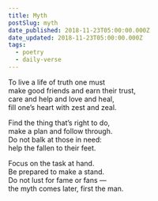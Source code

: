```yaml
---
title: Myth
postSlug: myth
date_published: 2018-11-23T05:00:00.000Z
date_updated: 2018-11-23T05:00:00.000Z
tags:
  - poetry
  - daily-verse
---
```


To live a life of truth one must  
make good friends and earn their trust,  
care and help and love and heal,  
fill one’s heart with zest and zeal.

Find the thing that’s right to do,  
make a plan and follow through.  
Do not balk at those in need:  
help the fallen to their feet.

Focus on the task at hand.  
Be prepared to make a stand.  
Do not lust for fame or fans —  
the myth comes later, first the man.

